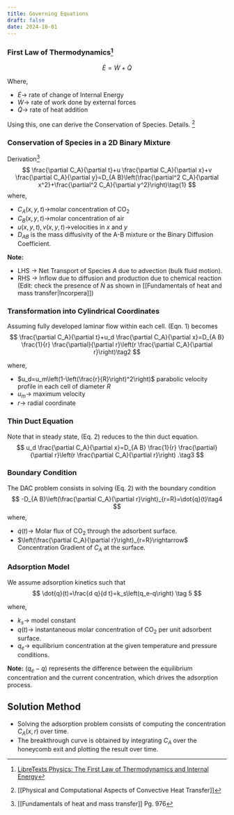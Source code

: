 ```yaml
---
title: Governing Equations
draft: false
date: 2024-10-01
---
```


### First Law of Thermodynamics[^1]
$$ \dot E = \dot{W} + \dot{Q} $$

Where,
- $\dot E\rightarrow$  rate of change of Internal Energy
- $\dot{W}\rightarrow$ rate of work done by external forces
- $\dot{Q}\rightarrow$  rate of heat addition

Using this, one can derive the Conservation of Species. Details. [^2]
### Conservation of Species in a 2D Binary Mixture
Derivation[^3]
$$
\frac{\partial C_A}{\partial t}+u \frac{\partial C_A}{\partial x}+v \frac{\partial C_A}{\partial y}=D_{A B}\left(\frac{\partial^2 C_A}{\partial x^2}+\frac{\partial^2 C_A}{\partial y^2}\right)\tag{1}
$$
where,
- $C_A(x, y, t)\rightarrow$molar concentration of $\mathrm{CO}_2$
- $C_B(x, y, t)\rightarrow$molar concentration of air
- $u(x, y, t),\, v(x, y, t)\rightarrow$velocities in $x$ and $y$
- $D_{A B}$ is the mass diffusivity of the A-B mixture or the Binary Diffusion Coefficient. 

**Note:**
- LHS -> Net Transport of Species $A$ due to advection (bulk fluid motion).
- RHS -> Inflow due to diffusion and production due to chemical reaction (Edit: check the presence of $\dot N$ as shown in [[Fundamentals of heat and mass transfer|Incorpera]])

### Transformation into Cylindrical Coordinates

Assuming fully developed laminar flow within each cell. (Eqn. 1) becomes
$$
\frac{\partial C_A}{\partial t}+u_d \frac{\partial C_A}{\partial x}=D_{A B} \frac{1}{r} \frac{\partial}{\partial r}\left(r \frac{\partial C_A}{\partial r}\right)\tag2
$$

where, 
- $u_d=u_m\left(1-\left(\frac{r}{R}\right)^2\right)$ parabolic velocity profile in each cell of diameter $R$ 
- $u_m\rightarrow$ maximum velocity
- $r\rightarrow$ radial coordinate

### Thin Duct Equation
Note that in steady state, (Eq. 2) reduces to the thin duct equation.
$$
u_d \frac{\partial C_A}{\partial x}=D_{A B} \frac{1}{r} \frac{\partial}{\partial r}\left(r \frac{\partial C_A}{\partial r}\right) .\tag3
$$
### Boundary Condition
The DAC problem consists in solving (Eq. 2) with the boundary condition
$$
-D_{A B}\left(\frac{\partial C_A}{\partial r}\right)_{r=R}=\dot{q}(t)\tag4
$$
where,
- $\dot{q}(t)\rightarrow$ Molar flux of $\mathrm{CO}_2$ through the adsorbent surface. 
- $\left(\frac{\partial C_A}{\partial r}\right)_{r=R}\rightarrow$ Concentration Gradient of $C_A$ at the surface.
### Adsorption Model
We assume adsorption kinetics such that
$$
\dot{q}(t)=\frac{d q}{d t}=k_s\left(q_e-q\right) \tag 5
$$

where,
- $k_s\rightarrow$ model constant
- $q(t) \rightarrow$ instantaneous molar concentration of $\mathrm{CO}_2$ per unit adsorbent surface.
- $q_e\rightarrow$ equilibrium concentration at the given temperature and pressure conditions.

**Note:**  $(q_e - q)$ represents the difference between the equilibrium concentration and the current concentration, which drives the adsorption process.

## Solution Method
- Solving the adsorption problem consists of computing the concentration $C_A(x, r)$ over time. 
- The breakthrough curve is obtained by integrating $C_A$ over the honeycomb exit and plotting the result over time.

[^1]: [LibreTexts Physics: The First Law of Thermodynamics and Internal Energy](https://phys.libretexts.org/Bookshelves/Thermodynamics_and_Statistical_Mechanics/Heat_and_Thermodynamics_(Tatum)/07%3A_The_First_and_Second_Laws_of_Thermodynamics/7.01%3A_The_First_Law_of_Thermodynamics_and_Internal_Energy)
[^2]: [[Physical and Computational Aspects of Convective Heat Transfer]]
[^3]: [[Fundamentals of heat and mass transfer]] Pg. 976
